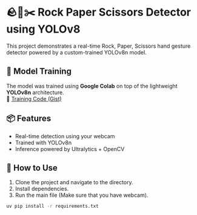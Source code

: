 # 🪨📄✂️ Rock Paper Scissors Detector using YOLOv8

This project demonstrates a real-time Rock, Paper, Scissors hand gesture detector powered by a custom-trained YOLOv8n model.

## 🧠 Model Training

The model was trained using **Google Colab** on top of the lightweight **YOLOv8n** architecture.  
🔗 [Training Code (Gist)](https://gist.github.com/pugazhendhi-ss/3d8afdcdd647f48bfb6ba56a407dc611)

## 📦 Features

- Real-time detection using your webcam
- Trained with YOLOv8n
- Inference powered by Ultralytics + OpenCV

## 🚀 How to Use

1. Clone the project and navigate to the directory.
2. Install dependencies.
3. Run the main file (Make sure that you have webcam).

```bash
uv pip install -r requirements.txt

